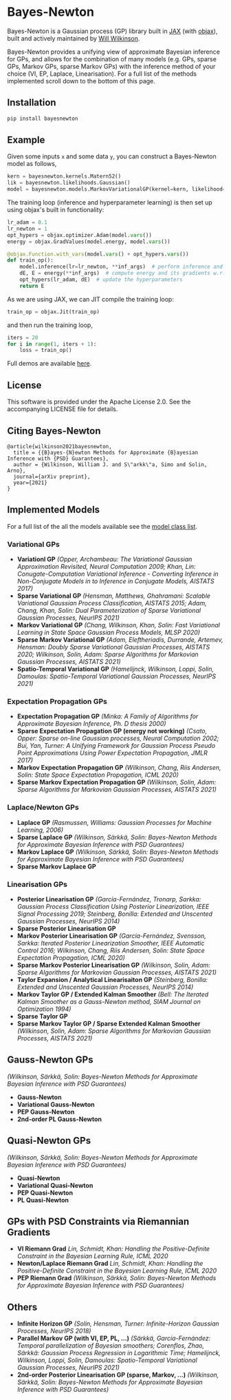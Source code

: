 # Bayes-Newton

Bayes-Newton is a Gaussian process (GP) library built in [JAX](https://github.com/google/jax) (with [objax](https://github.com/google/objax)), built and actively maintained by [Will Wilkinson](https://wil-j-wil.github.io/).

Bayes-Newton provides a unifying view of approximate Bayesian inference for GPs, and allows for the combination of many models (e.g. GPs, sparse GPs, Markov GPs, sparse Markov GPs) with the inference method of your choice (VI, EP, Laplace, Linearisation). For a full list of the methods implemented scroll down to the bottom of this page.

## Installation
```bash
pip install bayesnewton
```

## Example
Given some inputs `x` and some data `y`, you can construct a Bayes-Newton model as follows,
```python
kern = bayesnewton.kernels.Matern52()
lik = bayesnewton.likelihoods.Gaussian()
model = bayesnewton.models.MarkovVariationalGP(kernel=kern, likelihood=lik, X=x, Y=y)
```
The training loop (inference and hyperparameter learning) is then set up using objax's built in functionality:
```python
lr_adam = 0.1
lr_newton = 1
opt_hypers = objax.optimizer.Adam(model.vars())
energy = objax.GradValues(model.energy, model.vars())

@objax.Function.with_vars(model.vars() + opt_hypers.vars())
def train_op():
    model.inference(lr=lr_newton, **inf_args)  # perform inference and update variational params
    dE, E = energy(**inf_args)  # compute energy and its gradients w.r.t. hypers
    opt_hypers(lr_adam, dE)  # update the hyperparameters
    return E
```
As we are using JAX, we can JIT compile the training loop:
```python
train_op = objax.Jit(train_op)
```
and then run the training loop,
```python
iters = 20
for i in range(1, iters + 1):
    loss = train_op()
```
Full demos are available [here](https://github.com/AaltoML/BayesNewton/tree/main/demos).

## License

This software is provided under the Apache License 2.0. See the accompanying LICENSE file for details.

## Citing Bayes-Newton

```
@article{wilkinson2021bayesnewton,
  title = {{B}ayes-{N}ewton Methods for Approximate {B}ayesian Inference with {PSD} Guarantees},
  author = {Wilkinson, William J. and S\"arkk\"a, Simo and Solin, Arno},
  journal={arXiv preprint},
  year={2021}
}
```

## Implemented Models
For a full list of the all the models available see the [model class list](https://github.com/AaltoML/BayesNewton/blob/main/bayesnewton/models.py).

### Variational GPs
 - **Variationl GP** *(Opper, Archambeau: The Variational Gaussian Approximation Revisited, Neural Computation 2009; Khan, Lin: Conugate-Computation Variational Inference - Converting Inference in Non-Conjugate Models in to Inference in Conjugate Models, AISTATS 2017)*
 - **Sparse Variational GP** *(Hensman, Matthews, Ghahramani: Scalable Variational Gaussian Process Classification, AISTATS 2015; Adam, Chang, Khan, Solin: Dual Parameterization of Sparse Variational Gaussian Processes, NeurIPS 2021)*
 - **Markov Variational GP** *(Chang, Wilkinson, Khan, Solin: Fast Variational Learning in State Space Gaussian Process Models, MLSP 2020)*
 - **Sparse Markov Variational GP** *(Adam, Eleftheriadis, Durrande, Artemev, Hensman: Doubly Sparse Variational Gaussian Processes, AISTATS 2020; Wilkinson, Solin, Adam: Sparse Algorithms for Markovian Gaussian Processes, AISTATS 2021)*
 - **Spatio-Temporal Variational GP** *(Hamelijnck, Wilkinson, Loppi, Solin, Damoulas: Spatio-Temporal Variational Gaussian Processes, NeurIPS 2021)*
### Expectation Propagation GPs
 - **Expectation Propagation GP** *(Minka: A Family of Algorithms for Approximate Bayesian Inference, Ph. D thesis 2000)*
 - **Sparse Expectation Propagation GP (energy not working)** *(Csato, Opper: Sparse on-line Gaussian processes, Neural Computation 2002; Bui, Yan, Turner: A Unifying Framework for Gaussian Process Pseudo Point Approximations Using Power Expectation Propagation, JMLR 2017)*
 - **Markov Expectation Propagation GP** *(Wilkinson, Chang, Riis Andersen, Solin: State Space Expectation Propagation, ICML 2020)*
 - **Sparse Markov Expectation Propagation GP** *(Wilkinson, Solin, Adam: Sparse Algorithms for Markovian Gaussian Processes, AISTATS 2021)*
### Laplace/Newton GPs
 - **Laplace GP** *(Rasmussen, Williams: Gaussian Processes for Machine Learning, 2006)*
 - **Sparse Laplace GP** *(Wilkinson, Särkkä, Solin: Bayes-Newton Methods for Approximate Bayesian Inference with PSD Guarantees)*
 - **Markov Laplace GP** *(Wilkinson, Särkkä, Solin: Bayes-Newton Methods for Approximate Bayesian Inference with PSD Guarantees)*
 - **Sparse Markov Laplace GP**
### Linearisation GPs
 - **Posterior Linearisation GP** *(García-Fernández, Tronarp, Sarkka: Gaussian Process Classification Using Posterior Linearization, IEEE Signal Processing 2019; Steinberg, Bonilla: Extended and Unscented Gaussian Processes, NeurIPS 2014)*
 - **Sparse Posterior Linearisation GP**
 - **Markov Posterior Linearisation GP** *(García-Fernández, Svensson, Sarkka: Iterated Posterior Linearization Smoother, IEEE Automatic Control 2016; Wilkinson, Chang, Riis Andersen, Solin: State Space Expectation Propagation, ICML 2020)*
 - **Sparse Markov Posterior Linearisation GP** *(Wilkinson, Solin, Adam: Sparse Algorithms for Markovian Gaussian Processes, AISTATS 2021)*
 - **Taylor Expansion / Analytical Linearisaiton GP** *(Steinberg, Bonilla: Extended and Unscented Gaussian Processes, NeurIPS 2014)*
 - **Markov Taylor GP / Extended Kalman Smoother** *(Bell: The Iterated Kalman Smoother as a Gauss-Newton method, SIAM Journal on Optimization 1994)*
 - **Sparse Taylor GP**
 - **Sparse Markov Taylor GP / Sparse Extended Kalman Smoother** *(Wilkinson, Solin, Adam: Sparse Algorithms for Markovian Gaussian Processes, AISTATS 2021)*

## Gauss-Newton GPs
*(Wilkinson, Särkkä, Solin: Bayes-Newton Methods for Approximate Bayesian Inference with PSD Guarantees)*
 - **Gauss-Newton** 
 - **Variational Gauss-Newton**
 - **PEP Gauss-Newton**
 - **2nd-order PL Gauss-Newton**

## Quasi-Newton GPs
*(Wilkinson, Särkkä, Solin: Bayes-Newton Methods for Approximate Bayesian Inference with PSD Guarantees)*
 - **Quasi-Newton** 
 - **Variational Quasi-Newton**
 - **PEP Quasi-Newton**
 - **PL Quasi-Newton**

## GPs with PSD Constraints via Riemannian Gradients
 - **VI Riemann Grad** *Lin, Schmidt, Khan: Handling the Positive-Definite Constraint in the Bayesian Learning Rule, ICML 2020*
 - **Newton/Laplace Riemann Grad** *Lin, Schmidt, Khan: Handling the Positive-Definite Constraint in the Bayesian Learning Rule, ICML 2020*
 - **PEP Riemann Grad** *(Wilkinson, Särkkä, Solin: Bayes-Newton Methods for Approximate Bayesian Inference with PSD Guarantees)*

## Others

 - **Infinite Horizon GP** *(Solin, Hensman, Turner: Infinite-Horizon Gaussian Processes, NeurIPS 2018)*
 - **Parallel Markov GP (with VI, EP, PL, ...)** *(Särkkä, García-Fernández: Temporal parallelization of Bayesian smoothers; Corenflos, Zhao, Särkkä: Gaussian Process Regression in Logarithmic Time; Hamelijnck, Wilkinson, Loppi, Solin, Damoulas: Spatio-Temporal Variational Gaussian Processes, NeurIPS 2021)*
 - **2nd-order Posterior Linearisation GP (sparse, Markov, ...)** *(Wilkinson, Särkkä, Solin: Bayes-Newton Methods for Approximate Bayesian Inference with PSD Guarantees)*
